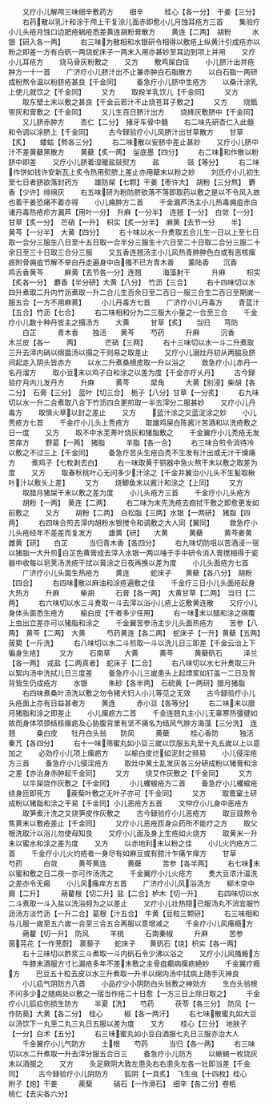 <!-- { "loadSidebar": true } -->
　　又疗小儿解颅三味细辛敷药方
　　细辛　　　桂心【各一分】　干姜【三分】
　　右药散以乳汁和涂于颅上干复涂儿面赤即愈小儿月蚀耳疮方三首
　　集验疗小儿头疮月蚀口边肥疮蜗疮悉差黄连胡粉膏散方
　　黄连【二两】　胡粉　　　水银【研入各一两】
　　右三味为散相和水银研令相得以敷疮上纵黄汁引成疮亦以粉之即差一方有白矾一两烧蛇床子一两末入用亦甚妙至耳边到项上并用
　　又疗小儿耳疮方
　　烧马骨灰粉敷之
　　又方
　　敷鸡屎白佳
　　小儿脐汁出并疮肿方一十一首
　　广济疗小儿脐汁出不止兼赤肿白石脂散方
　　以白石脂一两研成粉熬令温以粉脐疮甚良【千金同】
　　备急疗小儿脐中生疮方
　　以桑汁涂乳上使儿就饮之【千金同】
　　又方
　　取羖羊乳饮儿【千金同】
　　又方
　　取东壁土末以敷之甚良【千金云若汁不止烧苍耳子敷之】
　　又方
　　烧甑带灰和膏敷之【千金同】
　　又儿生百日脐汁出方
　　烧綘灰敷脐中【千金同】
　　又儿脐赤肿方
　　杏仁【二分】　猪牙车骨中髓
　　右二味先研杏仁入此髓和令调以涂脐上【千金同】
　　古今録验疗小儿风脐汁出甘草散方
　　甘草【炙】　　蝼蛄【熬各三分】
　　右二味散以安脐中差止甚妙
　　又疗小儿脐中汁不差黄蘗黑散方
　　黄蘗【炙一两】　釡底墨【四分】
　　右二味和作散以粉脐中即差
　　又疗小儿脐着湿暖盐豉熨方
　　盐　　　　豉【等分】
　　右二味作饼如钱许安新瓦上炙令热用熨脐上差止亦用蘗末以粉之妙
　　刘氏疗小儿初生至七日者脐欲落封药方
　　雄防屎【七颗】干姜【枣许大】　胡粉【三分熬】　麝香【少许】绯绵灰
　　右五味研为粉防脐欲落不落即取药以敷之是以不令风入故也着干姜恐痛不着亦得
　　小儿痈肿方二首
　　千金漏芦汤主小儿热毒痈疽赤白诸丹毒热疮疖方漏芦【用叶一分】　升麻【一分半】　连翘【一分】　白敛【一分】甘草【炙一分】　芒硝【一升】　枳实【炙一分半】　麻黄【去节一分
　　半】　　　　黄芩【一分半】　大黄【四分】
　　右十味以水一升煑取五合儿生一日以上至七日取一合分三服生八日至十五日取一合半分三服生十六日至二十日取二合分三服二十余日至三十日取三合分三服
　　又五香连翘汤主小儿风热青肿肿色白或有恶核瘰疬附骨痈疽节解不举白丹走遍身中白搔不已方青木香　　薰陆香　　沉香　　　鸡舌香黄芩　　　麻黄【去节各一分】连翘　　　海藻射干　　　升麻　　　枳实【炙各一分】　麝香【半分研】大黄【八分】　竹沥【三合】
　　右十四味切以水四升煮取二升内竹沥煮取一升二合儿生百余日至二百日一服三合生二百日至期嵗一服五合【一方不用麻黄】
　　小儿丹毒方七首
　　广济疗小儿丹毒方
　　青蓝汁【五合】竹沥【七合】
　　右二味相和分为二三服大小量之一合至三合
　　千金疗小儿数十种丹皆主之搨汤方
　　大黄　　　甘草【炙】　　当归　　芎防
　　白芷　　　青木香　　独活　　黄芩
　　芍药　　　升麻　　　沉香　　　木兰皮【各一
　　两】　　　　芒硝【三两】
　　右十三味切以水一斗二升煮取三升去滓内硝以绵揾汤以搨之干则易之取差止
　　又疗小儿溺灶丹初从两脇及脐间起走入阴头皆赤方
　　以水二升煮桑根皮取一升以浴之
　　救急疗小儿赤丹一名丹溜方
　　取小豆末以鸡子白和涂之以差为度【千金亦疗乆丹】
　　古今録验疗月内儿发丹方
　　升麻　　　黄芩　　　犀角　　　大黄【别浸】柴胡【各二分】　石膏【三分】　蓝叶【切三合】　栀子【八分】甘草【一分炙】
　　右九味切以水一升二合煮取八合下竹沥四合更煎取一半去滓分二服甚妙
　　又疗小儿丹毒方
　　取慎火草以封之差止
　　又方
　　蓝汁涂之又蓝淀涂之妙
　　小儿秃疮方七首
　　千金疗小儿头上秃疮方
　　取雄鸡屎白陈酱汁苦酒和以洗疮敷之日一度
　　又方
　　取不中水芜菁叶烧灰和猪脂敷之
　　千金翼疗小儿秃疮无发苦痒方
　　野葛【一两】　猪脂　　　羊脂【各一合】
　　右三味合煎令消待冷以敷之不过三上【千金同】
　　备急疗苦头生疮白秃不生发有汁出或无汁干燥痛方
　　煮鸡子【七枚剥去白】
　　右一味取黄于铜器中急火熬干末以敷之取差为度
　　又方
　　取春秋桃叶心无问多少汁涂之【千金并翼治小儿头不生髪取楸叶汁以敷头上差】
　　又方
　　烧鲫鱼末以酱汁和涂之【上同】
　　又方
　　取腊月猪屎干末以敷之差为度
　　小儿头疮方三首
　　千金疗小儿头疮方
　　胡粉【一两】　黄连【二两】
　　右二味为末先洗疮去痂拭干敷之即愈更发如前敷之
　　又方
　　胡粉【二两】　白松脂【三两】水银【一两研】　猪脂【四两】
　　右四味合煎去滓内胡粉水银搅令和调敷之大人同【翼同】
　　救急疗小儿头疮经年不差差而复发方
　　雄黄【研】　　大黄　　　黄蘗　　　黄芩姜黄　　　雌黄【研】　　白芷　　　当归青木香【各四分】
　　右九味切防咀以苦酒浸一宿以猪脂一大升煎白芷色黄膏成去滓入水银一两以唾于手中研令消入膏搅相得于瓷器中收每以皂荚汤洗疮干拭以膏涂之日夜再换以差为度
　　小儿头面疮方七首
　　广济疗小儿头面生热疮方
　　黄连　　　蛇床子　　黄蘗【各八分】　胡粉【四合】
　　右四味散以麻油和涂疮遍敷之佳
　　千金疗三日小儿头面疮起身大热方
　　升麻　　　柴胡　　　石膏【各一两】　大黄甘草【二两】　当归【二两】
　　右六味切以水三斗煑取一斗去滓以浴小儿疮上讫敷黄连散
　　又疗小儿身体头面悉生疮方
　　榆白皮【干者多少任用】
　　右一味末以醋和涂之绵覆上虫出立差亦可以猪脂和涂之
　　千金翼苦参汤主少儿头面热疮方
　　苦参【八两】　黄芩【二两】　大黄　　　芍药黄连【各二两】　蛇床子【一升】黄蘗【五两】　菝葜【一斤洗】
　　右八味切以水二斗煎取一斗以洗儿日三即差【千金云治上下徧身生疮】
　　又方
　　石南草　　大黄　　　黄芩　　　黄蘗矾石　　　泽兰【各一两】　戎盐【二两真者】　蛇床子【二合】
　　右八味切以水七升煑取三升以絮内汤中洗拭儿日三度差
　　备急疗小儿三嵗患头上起熛浆如钉盖一二日及胷背皆生仍成疮方
　　水银　　　朱砂【各半两】　石硫黄【一两研】腊月猪脂
　　右四味煮桑叶汤洗以敷之勿令猪犬妇人小儿等见之无效
　　古今録验疗小儿头疮面上亦有日益甚者方
　　黄连　　　赤小豆【各等分】
　　右二味末以腊月猪脂和涂之即差止
　　小儿瘰疬方二首
　　千金连翘丸主小儿无辜寒热彊徤如故而身体项颈结核瘰疬及心胁腹背里有坚不痛名为结风气肿方海藻【三分洗】　连翘　　　桑白皮　　牡丹白头翁　　防风　　　黄蘗　　　桂心香防　　　独活　　　秦芁【各四分】
　　右十一味筛蜜丸如小豆三嵗以饮服五丸至十丸五嵗以上以意加之
　　必効疗小儿项上瘰疬方
　　以榆白皮烂如泥封之频易
　　小儿侵淫疮方三首
　　备急疗小儿侵淫疮方
　　取灶中黄土乱发灰各三分研成粉以猪膏和涂之差【亦治身赤肿起千金同】
　　又方
　　烧艾作灰敷之【千金同】
　　又方
　　以牛屎烧作灰敷之【千金同】
　　小儿蠼螋疮方二首
　　备急疗小儿蠼螋疮绕身匝即死方
　　蒺蔾叶敷之无叶子亦可【千金同】
　　又方
　　取鷰窠土研成粉以猪脂和涂之干易【千金同】小儿恶疮方五首
　　文仲疗小儿身中恶疮方
　　取笋煮汁洗之又烧笋皮作灰敷之
　　古今録验疗小儿恶疮方
　　取豆豉熬令焦黄末以敷疮差止【千金同】
　　又疗小儿恶疮匝身众药所不能疗之方
　　取父根洗取汁以浴儿勿使母知良
　　又疗小儿面及身上生疮如火烧方
　　取黄米一升末以蜜水和涂之差为度
　　又方
　　以赤地利末以粉之佳
　　小儿火灼疮方二首
　　千金疗小儿火灼疮者一身尽有如麻豆或有脓汁乍痛乍痒方
　　甘草　　　芍药　　　白敛　　　黄芩黄连　　　黄蘗　　　苦参【各半两】
　　右七味末以蜜和敷之日二夜一亦可作汤洗之
　　千金翼疗小儿火疮方
　　煑大豆浓汁温洗之差亦令无瘢
　　小儿风瘙痒方五首
　　广济疗小儿风浴汤方
　　柳木空中屑【二升】　　　蒴藋根【切二升】盐【二合】栌木【切一升】
　　右四味切以水二斗煮取一斗入盐以洗浴频为之以差止
　　又疗小儿壮热隠已服汤丸不消宜服竹沥汤方淡竹沥【一升二合】葛根【汁五合】　牛黄【豆粒三颗研】
　　右三味相和与儿服一嵗至五六嵗一合至三合五合再服以意增减之
　　千金疗小儿风瘙瘾方
　　蒴藋【切一升】　防风　　　羊桃　　　石南秦椒　　　升麻　　　苦参　　　茵芫花【一作茺蔚】　蒺藜子　　蛇床子　　黄矾石【烧】枳实【各一两】
　　右十三味切以酢浆三斗煮取一斗内矾石令少沸以浴之
　　又疗小儿风搔瘾方
　　牛膝末酒服方寸匕漏疮多年不差末敷之主骨疽癫病瘰疬絶妙
　　千金翼疗瘾方
　　巴豆五十粒去皮以水三升煮取一升半以绵内汤中拭病上随手灭神良
　　小儿疝气阴防方八首
　　小品疗少小阴防白头翁敷之神効方
　　生白头翁根不问多少之随病处以敷之一宿当作疮二十日愈【一方三日上除日取之】
　　千金疗小儿狐疝伤损生防方
　　半夏【洗】　　芍药　　　茯苓【各三分】　防风【一作防葵】大黄【各二分】　桂心　　　椒【各一两汗】
　　右七味散蜜丸如大豆以汤饮下一丸至二丸三丸日五服以差为度
　　又方
　　桂心【三分】　地肤子【一分】白术【五分】
　　右三味蜜丸如小豆白酒服七丸日三服亦治大人
　　千金翼疗小儿气防方
　　土根　　芍药　　　当归【各一两】
　　右三味切以水二升煮取一升去滓分服五合日三
　　备急疗小儿防方
　　以蜥蜴一枚烧灰末以酒服之
　　又方
　　灸足厥阴大敦左患灸右右患灸左各一壮即当差【千金同】
　　古今録验疗小儿阴防方
　　狐阴【一具炙】　飞生虫【十四枚】桂心　　　附子【炮】干姜　　　蒺蔾　　　硝石【一作滑石】　细辛【各二分】卷栢　　　桃仁【去尖各六分】

